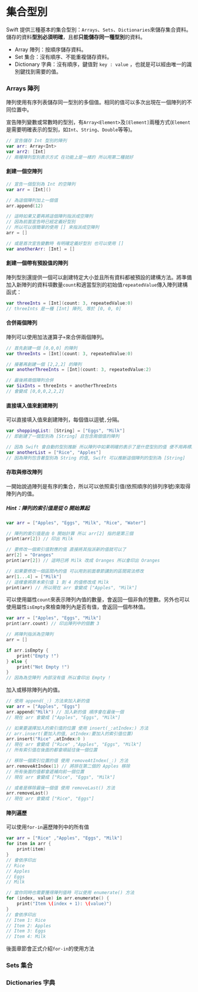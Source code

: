 # 集合型別

Swift 提供三種基本的集合型別：`Arrays`、`Sets`、`Dictionaries`來儲存集合資料。儲存的資料**型別必須明確**，且都**只能儲存同一種型別**的資料。

- Array 陣列：按順序儲存資料。
- Set 集合：沒有順序、不能重複儲存資料。
- Dictionary 字典：沒有順序，鍵值對 `key : value` ，也就是可以經由唯一的識別鍵找到需要的值。


### Arrays 陣列

陣列使用有序列表儲存同一型別的多個值。相同的值可以多次出現在一個陣列的不同位置中。

宣告陣列變數或常數時的型別，有`Array<Element>`及`[Element]`兩種方式(`Element`是需要明確表示的型別，如`Int`、`String`、`Double`等等)。

```swift
// 宣告儲存 Int 型別的陣列
var arr: Array<Int>
var arr2: [Int]
// 兩種陣列型別表示方式 在功能上是一樣的 所以用第二種就好

```

#### 創建一個空陣列

```swift
// 宣告一個型別為 Int 的空陣列
var arr = [Int]()

// 為這個陣列加上一個值
arr.append(12)

// 這時如果又要再將這個陣列指派成空陣列
// 因為前面宣告時已經定義好型別
// 所以可以很簡單的使用 [] 來指派成空陣列
arr = []

// 或是首次宣告變數時 有明確定義好型別 也可以使用 []
var anotherArr: [Int] = []

```

#### 創建一個帶有預設值的陣列

陣列型別還提供一個可以創建特定大小並且所有資料都被預設的建構方法。將準備加入新陣列的資料項數量`count`和適當型別的初始值`repeatedValue`傳入陣列建構函式：

```swift
var threeInts = [Int](count: 3, repeatedValue:0)
// threeInts 是一種 [Int] 陣列, 等於 [0, 0, 0]

```

#### 合併兩個陣列

陣列可以使用加法運算子`+`來合併兩個陣列。

```swift
// 首先創建一個 [0,0,0] 的陣列
var threeInts = [Int](count: 3, repeatedValue:0)

// 接著再創建一個 [2,2,2] 的陣列
var anotherThreeInts = [Int](count: 3, repeatedValue:2)

// 最後將兩個陣列合併
var SixInts = threeInts + anotherThreeInts
// 會變成 [0,0,0,2,2,2]

```

#### 直接填入值來創建陣列

可以直接填入值來創建陣列，每個值以逗號`,`分隔。

```swift
var shoppingList: [String] = ["Eggs", "Milk"]
// 即創建了一個型別為 [String] 且包含兩個值的陣列

// 因為 Swift 會自動的型別推斷 所以陣列中如果明確的表示了是什麼型別的值 便不用再標註型別
var anotherList = ["Rice", "Apples"]
// 因為陣列包含著型別為 String 的值, Swift 可以推斷這個陣列的型別為 [String]

```

#### 存取與修改陣列

一開始說過陣列是有序的集合，所以可以依照索引值(依照順序的排列序號)來取得陣列內的值。

##### Hint：陣列的索引值是從 0 開始算起

```swift
var arr = ["Apples", "Eggs", "Milk", "Rice", "Water"]

// 陣列的索引值是由 0 開始計算 所以 arr[2] 指的是第三個
print(arr[2]) // 印出 Milk

// 要修改一個索引值對應的值 直接將其指派新的值就可以了
arr[2] = "Oranges"
print(arr[2]) // 這時已將 Milk 改成 Oranges 所以會印出 Oranges

// 如果要修改一個區間內的值 可以用到前面章節講到的區間寫法修改
arr[1...4] = ["Milk"]
// 這樣會將原本索引值 1 到 4 的值修改成 Milk
print(arr) // 所以現在 arr 會變成 ["Apples", "Milk"]

```

可以使用屬性`count`來表示陣列內值的數量，會返回一個非負的整數。另外也可以使用屬性`isEmpty`來檢查陣列內是否有值，會返回一個布林值。

```swift
var arr = ["Apples", "Eggs", "Milk"]
print(arr.count) // 印出陣列中的個數 3

// 將陣列指派為空陣列
arr = []

if arr.isEmpty {
    print("Empty !")
} else {
    print("Not Empty !")
}
// 因為為空陣列 內部沒有值 所以會印出 Empty !

```

加入或移除陣列內的值。

```swift
// 使用 append(_:) 方法來加入新的值
var arr = ["Apples", "Eggs"]
arr.append("Milk") // 加入新的值 順序會在最後一個
// 現在 arr 會變成 ["Apples", "Eggs", "Milk"]

// 如果要選擇加入的索引值的位置 使用 insert(_:atIndex:) 方法
// arr.insert(要加入的值, atIndex:要加入的索引值位置)
arr.insert("Rice" ,atIndex:0 )
// 現在 arr 會變成 ["Rice" ,"Apples", "Eggs", "Milk"]
// 所有索引值在後面的都會順延往後一個位置

// 移除一個索引位置的值 使用 removeAtIndex(_:) 方法
arr.removeAtIndex(1) // 將排在第二個的 Apples 移除
// 所有後面的值都會遞補向前一個位置
// 現在 arr 會變成 ["Rice", "Eggs", "Milk"]

// 或者是移除最後一個值 使用 removeLast() 方法
arr.removeLast()
// 現在 arr 會變成 ["Rice", "Eggs"]

```

#### 陣列遍歷

可以使用`for-in`遍歷陣列中的所有值

```swift
var arr = ["Rice" ,"Apples", "Eggs", "Milk"]
for item in arr {
    print(item)
}
// 會依序印出
// Rice
// Apples
// Eggs
// Milk

// 當你同時也需要獲得陣列值時 可以使用 enumerate() 方法
for (index, value) in arr.enumerate() {
    print("Item \(index + 1): \(value)")
}
// 會依序印出
// Item 1: Rice
// Item 2: Apples
// Item 3: Eggs
// Item 4: Milk

```

後面章節會正式介紹`for-in`的使用方法


### Sets 集合




### Dictionaries 字典